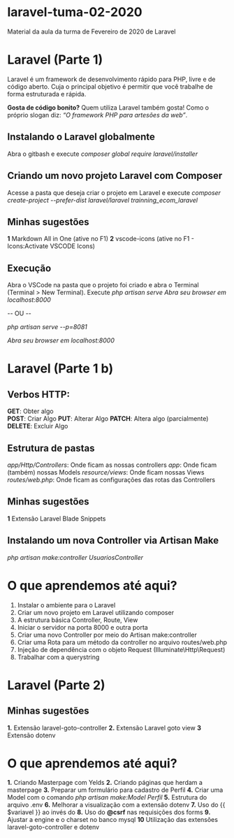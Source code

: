 # laravel-tuma-02-2020
Material da aula da turma de Fevereiro de 2020 de Laravel

# Laravel (Parte 1)

Laravel é um framework de desenvolvimento rápido para PHP, livre e de código aberto. Cuja o principal objetivo é permitir que você trabalhe de forma estruturada e rápida.

**Gosta de código bonito?** Quem utiliza Laravel também gosta! Como o próprio slogan diz: _“O framework PHP para artesões da web”_.


## Instalando o Laravel globalmente
Abra o gitbash e execute *composer global require laravel/installer*

## Criando um novo projeto Laravel com Composer

Acesse a pasta que deseja criar o projeto em Laravel e execute *composer create-project --prefer-dist laravel/laravel trainning_ecom_laravel*


## Minhas sugestões

**1** Markdown All in One (ative no  F1)
**2** vscode-icons (ative no F1 - Icons:Activate VSCODE Icons)

## Execução
Abra o VSCode na pasta que o projeto foi criado e abra o Terminal (Terminal > New Terminal). Execute *php artisan serve*
*Abra seu browser em localhost:8000*

-- OU -- 

*php artisan serve --p=8081*

*Abra seu browser em localhost:8000*


# Laravel (Parte 1 b)

## Verbos HTTP:
**GET**: Obter algo  
**POST**: Criar Algo
**PUT**: Alterar Algo
**PATCH**: Altera algo (parcialmente)
**DELETE**: Excluir Algo

## Estrutura de pastas
*app/Http/Controllers*: Onde ficam as nossas controllers
*app*: Onde ficam (também) nossas Models
*resource/views*: Onde ficam nossas Views
*routes/web.php*: Onde ficam as configurações das rotas das Controllers

## Minhas sugestões
**1** Extensão Laravel Blade Snippets

## Instalando um nova Controller via Artisan Make
*php artisan make:controller UsuariosController*

# O que aprendemos até aqui?

 1. Instalar o ambiente para o Laravel
 2. Criar um novo projeto em Laravel utilizando composer
 3. A estrutura básica Controller, Route, View
 4. Iniciar o servidor na porta 8000 e outra porta
 5. Criar uma novo Controller por meio do Artisan make:controller
 6. Criar uma Rota para um método da controller no arquivo routes/web.php
 7. Injeção de dependência com o objeto Request (Illuminate\Http\Request)
 8. Trabalhar com a querystring


# Laravel (Parte 2)

## Minhas sugestões
**1.** Extensão laravel-goto-controller
**2.** Extensão Laravel goto view
**3** Extensão dotenv

# O que aprendemos até aqui?
**1.** Criando Masterpage com Yelds
**2.** Criando páginas que herdam a masterpage
**3.** Preparar um formulário para cadastro de Perfil
**4.** Criar uma Model com o comando *php artisan make:Model Perfil*
**5.** Estrutura do arquivo .env
**6.** Melhorar a visualização com a extensão dotenv
**7.** Uso do {{ $variavel }} ao invés do <?php echo $variavel; ?>
**8.** Uso do **@csrf** nas requisições dos forms
**9.** Ajustar a engine e o charset no banco mysql
**10** Utilização das extensões laravel-goto-controller e dotenv